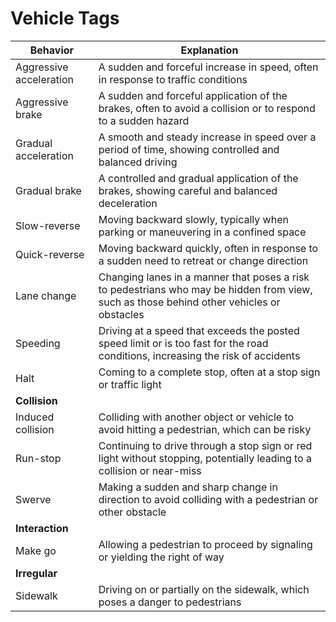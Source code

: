 

# Vehicle Tags
| Behavior | Explanation |
| ----------- | ----------- |
| Aggressive acceleration | A sudden and forceful increase in speed, often in response to traffic conditions |
| Aggressive brake | A sudden and forceful application of the brakes, often to avoid a collision or to respond to a sudden hazard |
| Gradual acceleration | A smooth and steady increase in speed over a period of time, showing controlled and balanced driving |
| Gradual brake | A controlled and gradual application of the brakes, showing careful and balanced deceleration |
| Slow-reverse | Moving backward slowly, typically when parking or maneuvering in a confined space |
| Quick-reverse | Moving backward quickly, often in response to a sudden need to retreat or change direction |
| Lane change | Changing lanes in a manner that poses a risk to pedestrians who may be hidden from view, such as those behind other vehicles or obstacles |
| Speeding | Driving at a speed that exceeds the posted speed limit or is too fast for the road conditions, increasing the risk of accidents |
| Halt | Coming to a complete stop, often at a stop sign or traffic light |
| **Collision**| |
| Induced collision | Colliding with another object or vehicle to avoid hitting a pedestrian, which can be risky |
| Run-stop | Continuing to drive through a stop sign or red light without stopping, potentially leading to a collision or near-miss |
| Swerve | Making a sudden and sharp change in direction to avoid colliding with a pedestrian or other obstacle |
| **Interaction** | |
| Make go | Allowing a pedestrian to proceed by signaling or yielding the right of way |
| **Irregular** | |
| Sidewalk | Driving on or partially on the sidewalk, which poses a danger to pedestrians |